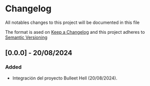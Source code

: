 # Changelog

All notables changes to this project will be documented in this file

The format is ased on [Keep a Changelog](https://keepachangelog.com/en/1.0.0/)
and this project adheres to [Semantic Versioning](https://https://semver.org/spec/v2.0.0.html)

## [0.0.0] - 20/08/2024

### Added 

- Integración del proyecto Bulleet Hell (20/08/2024).